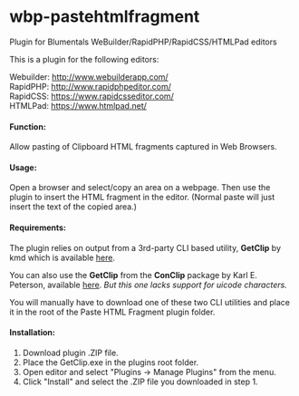 # wbp-pastehtmlfragment
Plugin for Blumentals WeBuilder/RapidPHP/RapidCSS/HTMLPad editors

This is a plugin for the following editors:

Webuilder: http://www.webuilderapp.com/<br/>
RapidPHP: http://www.rapidphpeditor.com/<br/>
RapidCSS: https://www.rapidcsseditor.com/<br/>
HTMLPad: https://www.htmlpad.net/


#### Function:
Allow pasting of Clipboard HTML fragments captured in Web Browsers.

#### Usage:
Open a browser and select/copy an area on a webpage. Then use the plugin to insert the HTML fragment in the editor. (Normal paste will just insert the text of the copied area.)

#### Requirements:
The plugin relies on output from a 3rd-party CLI based utility, **GetClip** by kmd which is available [here](http://upload.elektronshiki.ru/enigma/MySoft/GetClip/).

You can also use the **GetClip** from the **ConClip** package by Karl E. Peterson, available [here](http://vb.mvps.org/tools/ConClip/). *But this one lacks support for uicode characters.*

You will manually have to download one of these two CLI utilities and place it in the root of the Paste HTML Fragment plugin folder.

#### Installation:
1) Download plugin .ZIP file.
2) Place the GetClip.exe in the plugins root folder.
3) Open editor and select "Plugins -> Manage Plugins" from the menu.
4) Click "Install" and select the .ZIP file you downloaded in step 1.
